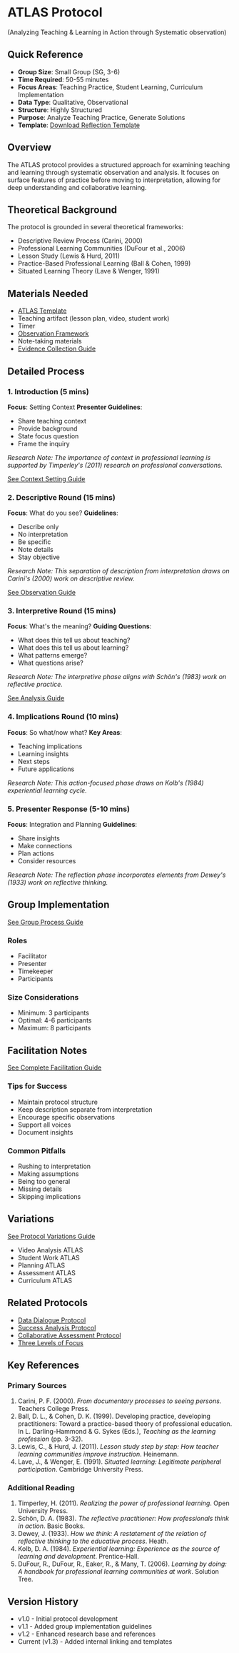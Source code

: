 # ATLAS Protocol
(Analyzing Teaching & Learning in Action through Systematic observation)

## Quick Reference
- **Group Size**: Small Group (SG, 3-6)
- **Time Required**: 50-55 minutes
- **Focus Areas**: Teaching Practice, Student Learning, Curriculum Implementation
- **Data Type**: Qualitative, Observational
- **Structure**: Highly Structured
- **Purpose**: Analyze Teaching Practice, Generate Solutions
- **Template**: [Download Reflection Template](../templates/atlas-template.md)

## Overview
The ATLAS protocol provides a structured approach for examining teaching and learning through systematic observation and analysis. It focuses on surface features of practice before moving to interpretation, allowing for deep understanding and collaborative learning.

## Theoretical Background
The protocol is grounded in several theoretical frameworks:
- Descriptive Review Process (Carini, 2000)
- Professional Learning Communities (DuFour et al., 2006)
- Lesson Study (Lewis & Hurd, 2011)
- Practice-Based Professional Learning (Ball & Cohen, 1999)
- Situated Learning Theory (Lave & Wenger, 1991)

## Materials Needed
- [ATLAS Template](../templates/atlas-template.md)
- Teaching artifact (lesson plan, video, student work)
- Timer
- [Observation Framework](../guides/observation-framework.md)
- Note-taking materials
- [Evidence Collection Guide](../guides/evidence-collection-guide.md)

## Detailed Process

### 1. Introduction (5 mins)
**Focus**: Setting Context
**Presenter Guidelines**:
- Share teaching context
- Provide background
- State focus question
- Frame the inquiry

*Research Note: The importance of context in professional learning is supported by Timperley's (2011) research on professional conversations.*

[See Context Setting Guide](../guides/context-setting.md)

### 2. Descriptive Round (15 mins)
**Focus**: What do you see?
**Guidelines**:
- Describe only
- No interpretation
- Be specific
- Note details
- Stay objective

*Research Note: This separation of description from interpretation draws on Carini's (2000) work on descriptive review.*

[See Observation Guide](../guides/observation-prompts.md)

### 3. Interpretive Round (15 mins)
**Focus**: What's the meaning?
**Guiding Questions**:
- What does this tell us about teaching?
- What does this tell us about learning?
- What patterns emerge?
- What questions arise?

*Research Note: The interpretive phase aligns with Schön's (1983) work on reflective practice.*

[See Analysis Guide](../guides/success-analysis.md)

### 4. Implications Round (10 mins)
**Focus**: So what/now what?
**Key Areas**:
- Teaching implications
- Learning insights
- Next steps
- Future applications

*Research Note: This action-focused phase draws on Kolb's (1984) experiential learning cycle.*

### 5. Presenter Response (5-10 mins)
**Focus**: Integration and Planning
**Guidelines**:
- Share insights
- Make connections
- Plan actions
- Consider resources

*Research Note: The reflection phase incorporates elements from Dewey's (1933) work on reflective thinking.*

## Group Implementation
[See Group Process Guide](../guides/group-process-guide.md)

### Roles
- Facilitator
- Presenter
- Timekeeper
- Participants

### Size Considerations
- Minimum: 3 participants
- Optimal: 4-6 participants
- Maximum: 8 participants

## Facilitation Notes
[See Complete Facilitation Guide](../guides/facilitation-tips.md)

### Tips for Success
- Maintain protocol structure
- Keep description separate from interpretation
- Encourage specific observations
- Support all voices
- Document insights

### Common Pitfalls
- Rushing to interpretation
- Making assumptions
- Being too general
- Missing details
- Skipping implications

## Variations
[See Protocol Variations Guide](../guides/protocol-variations-guide.md)
- Video Analysis ATLAS
- Student Work ATLAS
- Planning ATLAS
- Assessment ATLAS
- Curriculum ATLAS

## Related Protocols
- [Data Dialogue Protocol](data-dialogue.md)
- [Success Analysis Protocol](success-analysis.md)
- [Collaborative Assessment Protocol](collaborative-assessment.md)
- [Three Levels of Focus](three-levels-focus.md)

## Key References

### Primary Sources
1. Carini, P. F. (2000). *From documentary processes to seeing persons*. Teachers College Press.
2. Ball, D. L., & Cohen, D. K. (1999). Developing practice, developing practitioners: Toward a practice-based theory of professional education. In L. Darling-Hammond & G. Sykes (Eds.), *Teaching as the learning profession* (pp. 3-32).
3. Lewis, C., & Hurd, J. (2011). *Lesson study step by step: How teacher learning communities improve instruction*. Heinemann.
4. Lave, J., & Wenger, E. (1991). *Situated learning: Legitimate peripheral participation*. Cambridge University Press.

### Additional Reading
1. Timperley, H. (2011). *Realizing the power of professional learning*. Open University Press.
2. Schön, D. A. (1983). *The reflective practitioner: How professionals think in action*. Basic Books.
3. Dewey, J. (1933). *How we think: A restatement of the relation of reflective thinking to the educative process*. Heath.
4. Kolb, D. A. (1984). *Experiential learning: Experience as the source of learning and development*. Prentice-Hall.
5. DuFour, R., DuFour, R., Eaker, R., & Many, T. (2006). *Learning by doing: A handbook for professional learning communities at work*. Solution Tree.

## Version History
- v1.0 - Initial protocol development
- v1.1 - Added group implementation guidelines
- v1.2 - Enhanced research base and references
- Current (v1.3) - Added internal linking and templates

